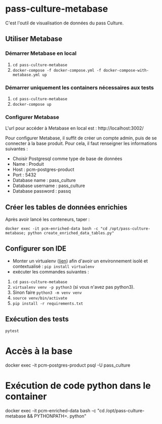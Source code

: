 # pass-culture-metabase

C'est l'outil de visualisation de données du pass Culture.

## Utiliser Metabase
### Démarrer Metabase en local
1. `cd pass-culture-metabase`
2. `docker-compose -f docker-compose.yml -f docker-compose-with-metabase.yml up`

### Démarrer uniquement les containers nécessaires aux tests
1. `cd pass-culture-metabase`
2. `docker-compose up`


### Configurer Metabase
L'url pour accéder à Metabase en local est : http://localhost:3002/

Pour configurer Metabase, il suffit de créer un compte admin, puis de se connecter à la base produit. Pour cela, il faut renseigner les informations suivantes :
- Choisir Postgresql comme type de base de données
- Name : Produit
- Host : pcm-postgres-product
- Port : 5432
- Database name : pass_culture
- Database username : pass_culture
- Database password : passq

## Créer les tables de données enrichies
Après avoir lancé les conteneurs, taper :

`docker exec -it pcm-enriched-data bash -c "cd /opt/pass-culture-metabase; python create_enriched_data_tables.py"`

## Configurer son IDE
- Monter un virtualenv ([lien](https://python-guide-pt-br.readthedocs.io/fr/latest/dev/virtualenvs.html)) afin d'avoir un environnement isolé et contextualisé : `pip install virtualenv`
- exécuter les commandes suivantes :
1. `cd pass-culture-metabase`
2. `virtualenv venv -p python3` (si vous n'avez pas python3). 
3. Sinon faire `python3 -m venv venv`
4. `source venv/bin/activate`
5. `pip install -r requirements.txt`

## Exécution des tests
`pytest`

# Accès à la base
docker exec -it pcm-postgres-product psql -U pass_culture

# Exécution de code python dans le container
 docker exec -it pcm-enriched-data bash -c "cd /opt/pass-culture-metabase && PYTHONPATH=. python"